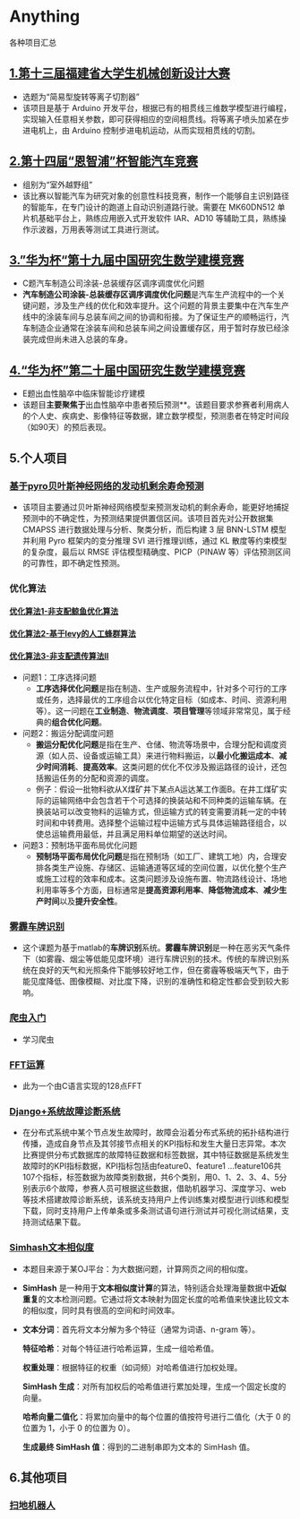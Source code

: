 # Anything
各种项目汇总

## [1.第十三届福建省大学生机械创新设计大赛](./1.第十三届福建省大学生机械创新设计大赛\README.md)

- 选题为“简易型旋转等离子切割器”
- 该项目是基于 Arduino 开发平台，根据已有的相贯线三维数学模型进行编程，实现输入任意相关参数，即可获得相应的空间相贯线。将等离子喷头加紧在步进电机上，由 Arduino 控制步进电机运动，从而实现相贯线的切割。

## [2.第十四届“恩智浦”杯智能汽车竞赛](./2.第十四届“恩智浦”杯智能汽车竞赛\README.md)

- 组别为“室外越野组”
- 该比赛以智能汽车为研究对象的创意性科技竞赛，制作一个能够自主识别路径的智能车，在专门设计的跑道上自动识别道路行驶。需要在 MK60DN512 单片机基础平台上，熟练应用嵌入式开发软件 IAR、AD10 等辅助工具，熟练操作示波器，万用表等测试工具进行测试。

## [3.”华为杯“第十九届中国研究生数学建模竞赛](./3.”华为杯“第十九届中国研究生数学建模竞赛\README.md)

- C题汽车制造公司涂装-总装缓存区调序调度优化问题
- **汽车制造公司涂装-总装缓存区调序调度优化问题**是汽车生产流程中的一个关键问题，涉及生产线的优化和效率提升。这个问题的背景主要集中在汽车生产线中的涂装车间与总装车间之间的协调和衔接。为了保证生产的顺畅运行，汽车制造企业通常在涂装车间和总装车间之间设置缓存区，用于暂时存放已经涂装完成但尚未进入总装的车身。

## [4.“华为杯”第二十届中国研究生数学建模竞赛](./4.“华为杯”第二十届中国研究生数学建模竞赛\README.md)

- E题出血性脑卒中临床智能诊疗建模
- 该题目**主要聚焦于**出血性脑卒中患者预后预测**。该题目要求参赛者利用病人的个人史、疾病史、影像特征等数据，建立数学模型，预测患者在特定时间段（如90天）的预后表现。

## 5.个人项目

### [基于pyro贝叶斯神经网络的发动机剩余寿命预测](./5.个人项目/基于pyro贝叶斯神经网络的发动机剩余寿命预测\README.md)

- 该项目主要通过贝叶斯神经网络模型来预测发动机的剩余寿命，能更好地捕捉预测中的不确定性，为预测结果提供置信区间。该项目首先对公开数据集 CMAPSS 进行数据处理与分析、聚类分析，而后构建 3 层 BNN-LSTM 模型并利用 Pyro 框架内的变分推理 SVI 进行推理训练，通过 KL 散度等约束模型的复杂度，最后以 RMSE 评估模型精确度、PICP（PINAW 等）评估预测区间的可靠性，即不确定性预测。

### 优化算法

#### [优化算法1-非支配鲸鱼优化算法](./5.个人项目/优化算法1-非支配鲸鱼优化算法\README.md)

#### [优化算法2-基于levy的人工蜂群算法](./5.个人项目/优化算法2-基于levy的人工蜂群算法\README.md)

#### [优化算法3-非支配遗传算法Ⅱ](./5.个人项目/优化算法3-非支配遗传算法Ⅱ\README.md)

- 问题1：工序选择问题
  - **工序选择优化问题**是指在制造、生产或服务流程中，针对多个可行的工序或任务，选择最优的工序组合以优化特定目标（如成本、时间、资源利用等）。这一问题在**工业制造**、**物流调度**、**项目管理**等领域非常常见，属于经典的**组合优化问题**。
- 问题2：搬运分配调度问题
  - **搬运分配优化问题**是指在生产、仓储、物流等场景中，合理分配和调度资源（如人员、设备或运输工具）来进行物料搬运，以**最小化搬运成本**、**减少时间消耗**、**提高效率**。这类问题的优化不仅涉及搬运路径的设计，还包括搬运任务的分配和资源的调度。
  - 例子：假设一批物料欲从X煤矿井下某点A运达某工作面B。在井工煤矿实际的运输网络中会包含若干个可选择的换装站和不同种类的运输车辆。在换装站可以改变物料的运输方式，但运输方式的转变需要消耗一定的中转时间和中转费用。选择整个运输过程中运输方式与具体运输路径组合，以使总运输费用最低，并且满足用料单位期望的送达时间。
- 问题3：预制场平面布局优化问题
  - **预制场平面布局优化问题**是指在预制场（如工厂、建筑工地）内，合理安排各类生产设施、存储区、运输通道等区域的空间位置，以优化整个生产或施工过程的效率和成本。这类问题涉及设施布置、物流路线设计、场地利用率等多个方面，目标通常是**提高资源利用率**、**降低物流成本**、**减少生产时间**以及**提升安全性**。

### [雾霾车牌识别](./5.个人项目/雾霾车牌识别\README.md)

- 这个课题为基于matlab的**车牌识别**系统。**雾霾车牌识别**是一种在恶劣天气条件下（如雾霾、烟尘等低能见度环境）进行车牌识别的技术。传统的车牌识别系统在良好的天气和光照条件下能够较好地工作，但在雾霾等极端天气下，由于能见度降低、图像模糊、对比度下降，识别的准确性和稳定性都会受到较大影响。

### [爬虫入门](./5.个人项目/爬虫入门\README.md)

- 学习爬虫

### [FFT运算](./5.个人项目/FFT运算\README.md)

- 此为一个由C语言实现的128点FFT

### [Django+系统故障诊断系统](./5.个人项目/Django+系统故障诊断系统\README.md)

- 在分布式系统中某个节点发生故障时，故障会沿着分布式系统的拓扑结构进行传播，造成自身节点及其邻接节点相关的KPI指标和发生大量日志异常。本次比赛提供分布式数据库的故障特征数据和标签数据，其中特征数据是系统发生故障时的KPI指标数据，KPI指标包括由feature0、feature1 ...feature106共107个指标，标签数据为故障类别数据，共6个类别，用0、1、2、3、4、5分别表示6个故障，参赛人员可根据这些数据，借助机器学习、深度学习、web等技术搭建故障诊断系统，该系统支持用户上传训练集对模型进行训练和模型下载，同时支持用户上传单条或多条测试语句进行测试并可视化测试结果，支持测试结果下载。

### [Simhash文本相似度](./5.个人项目/Simhash文本相似度\README.md)

- 本题目来源于某OJ平台：为大数据问题，计算网页之间的相似度。
- **SimHash** 是一种用于**文本相似度计算**的算法，特别适合处理海量数据中**近似重复**的文本检测问题。它通过将文本映射为固定长度的哈希值来快速比较文本的相似度，同时具有很高的空间和时间效率。

- **文本分词**：首先将文本分解为多个特征（通常为词语、n-gram 等）。

  **特征哈希**：对每个特征进行哈希运算，生成一组哈希值。

  **权重处理**：根据特征的权重（如词频）对哈希值进行加权处理。

  **SimHash 生成**：对所有加权后的哈希值进行累加处理，生成一个固定长度的向量。

  **哈希向量二值化**：将累加向量中的每个位置的值按符号进行二值化（大于 0 的位置为 1，小于 0 的位置为 0）。

  **生成最终 SimHash 值**：得到的二进制串即为文本的 SimHash 值。

## 6.其他项目

### [扫地机器人](./6.其他项目/扫地机器人\README.md)
